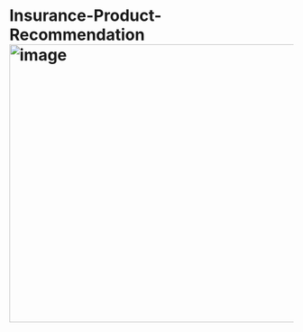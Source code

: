# Insurance-Product-Recommendation<img width="699" height="493" alt="image" src="https://github.com/user-attachments/assets/6f103e43-a086-4fd5-9b5a-433aa23be7d9" />
